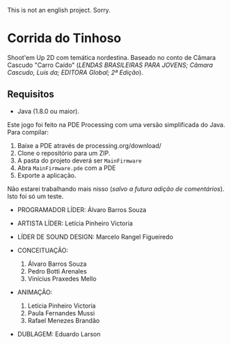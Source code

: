 This is not an english project. Sorry.

# Corrida do Tinhoso

Shoot'em Up 2D com temática nordestina. Baseado no conto de Câmara Cascudo "Carro Caído" (*LENDAS BRASILEIRAS PARA JOVENS; Câmara Cascudo, Luís da; EDITORA Global; 2ª Edição*).

## Requisitos

- Java (1.8.0 ou maior).

Este jogo foi feito na PDE Processing com uma versão simplificada do Java. Para compilar:

1. Baixe a PDE através de processing.org/download/
2. Clone o repositório para um ZIP.
3. A pasta do projeto deverá ser `MainFirmware`
4. Abra `MainFirmware.pde` com a PDE
5. Exporte a aplicação.

Não estarei trabalhando mais nisso (*salvo a futura adição de comentários*). Isto foi só um teste.

- PROGRAMADOR LÍDER: Álvaro Barros Souza

- ARTISTA LÍDER: Letícia Pinheiro Victoria

- LÍDER DE SOUND DESIGN: Marcelo Rangel Figueiredo

- CONCEITUAÇÃO:
  1. Álvaro Barros Souza
  2. Pedro Botti Arenales
  3. Vinícius Praxedes Mello

- ANIMAÇÃO:
  1. Letícia Pinheiro Victoria
  2. Paula Fernandes Mussi
  3. Rafael Menezes Brandão

- DUBLAGEM: Eduardo Larson
